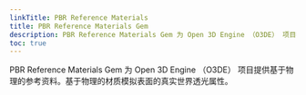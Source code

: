 ```yaml
---
linkTitle: PBR Reference Materials
title: PBR Reference Materials Gem
description: PBR Reference Materials Gem 为 Open 3D Engine （O3DE） 项目提供基于物理的参考资料。
toc: true
---
```


PBR Reference Materials Gem 为 Open 3D Engine （O3DE） 项目提供基于物理的参考资料。基于物理的材质模拟表面的真实世界透光属性。
